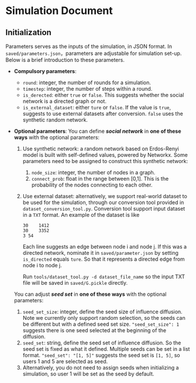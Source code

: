 # Simulation Document
## Initialization
Parameters serves as the inputs of the simulation, in JSON format. In `saved/parameters.json`，parameters are adjustable for simulation set-up. Below is a brief introduction to these parameters.
- **Compulsory parameters**:
    - `round`: integer, the number of rounds for a simulation.
    - `timestep`: integer, the number of steps within a round.
    - `is_derected`: either `true` or `false`. This suggests whether the social network is a directed graph or not.
    - `is_external_dataset`: either `ture` or `false`. If the value is `true`, suggests to use external datasets after conversion. `false` uses the synthetic random network.
- **Optional parameters**:
    You can define ***social network*** in **one of these ways** with the optional parameters:
  1. Use synthetic network: a random network based on Erdos-Renyi model is built with self-defined values, powered by Networkx. Some parameters need to be assigned to construct this synthetic network:
     1. `node_size`: integer, the number of nodes in a graph.
     2. `connect_prob`: float in the range between [0,1]. This is the probability of the nodes connecting to each other. 
  2. Use external dataset: alternatively, we support real-world dataset to be used for the simulation, through our conversion tool provided in `dataset_conversion_tool.py`. 
     Conversion tool support input dataset in a `TXT` format. An example of the dataset is like
      ```
      30	1412
      30	3352
      3	54
      ```
      Each line suggests an edge between node i and node j. If this was a directed network, nominate it in `saved/parameter.json` by setting `is_directed` equals `ture`. So that it represents a directed edge from node i to node j.
      
      Run `tools/dataset_tool.py -d dataset_file_name` so the input TXT file will be saved in `saved/G.pickle` directly.

    You can adjust ***seed set*** in **one of these ways** with the optional parameters:
  1. `seed_set_size`: integer, define the seed size of influence diffusion. Note we currently only support random selection, so the seeds can be different but with a defined seed set size. `"seed_set_size": 1` suggests there is one seed selected at the beginning of the diffusion.
  2. `seed_set`: string, define the seed set of influence diffusion. So the seed set is fixed as what it defined. Multiple seeds can be set in a list format. `"seed_set": "[1, 5]"` suggests the seed set is `[1, 5]`, so users 1 and 5 are selected as seed.
  3. Alternatively, you do not need to assign seeds when initializing a simulation, so user 1 will be set as the seed by default.
  